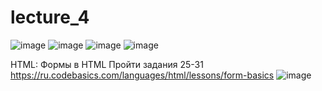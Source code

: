 # lecture_4
![image](https://user-images.githubusercontent.com/113675674/192969930-4ef5c3c9-047a-4ac4-82ae-cd8746c56b89.png)
![image](https://user-images.githubusercontent.com/113675674/192969741-8aa6e274-d801-495c-be5e-f362e22712ce.png)
![image](https://user-images.githubusercontent.com/113675674/192969784-c0b037fb-d6e9-45cd-b2b5-8fd93aba7324.png)
![image](https://user-images.githubusercontent.com/113675674/192969816-d26f87a1-7127-4abc-8f94-b0d474ab0bd3.png)

HTML: Формы в HTML
Пройти задания 25-31
https://ru.codebasics.com/languages/html/lessons/form-basics
![image](https://user-images.githubusercontent.com/113675674/192970391-73a791e1-f453-4769-b758-0713cc417825.png)
